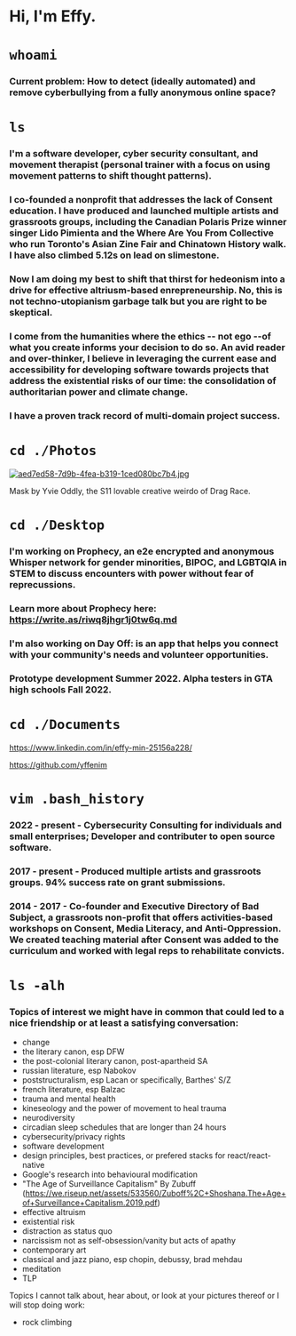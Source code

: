 # Hi, I'm Effy.
 
# `whoami`

### Current problem: How to detect (ideally automated) and remove cyberbullying from a fully anonymous online space?

# `ls` 

### I'm a **software developer, cyber security consultant, and movement therapist** (personal trainer with a focus on using movement patterns to shift thought patterns). 

### **I co-founded a nonprofit** that addresses the lack of Consent education. I have **produced and launched multiple artists and grassroots groups**, including the Canadian Polaris Prize winner singer Lido Pimienta and the Where Are You From Collective who run Toronto's Asian Zine Fair and Chinatown History walk. I have also climbed 5.12s on lead on slimestone. 

### Now I am doing my best to shift that thirst for hedeonism into a drive for **effective altriusm-based enrepreneurship**. No, this is not techno-utopianism garbage talk but you are right to be skeptical. 

### I come from the humanities where the ethics -- not ego --of what you create informs your decision to do so. An avid reader and over-thinker, I believe in leveraging the current ease and accessibility for developing software towards **projects that address the existential risks of our time: the consolidation of authoritarian power and climate change.**

### I have a proven track record of multi-domain project success.

# `cd ./Photos`

[![aed7ed58-7d9b-4fea-b319-1ced080bc7b4.jpg](https://i.postimg.cc/cCGGFs1j/aed7ed58-7d9b-4fea-b319-1ced080bc7b4.jpg)](https://postimg.cc/8J4Y5g6B)

Mask by Yvie Oddly, the S11 lovable creative weirdo of Drag Race.

# `cd ./Desktop`

### I'm working on **Prophecy**, an e2e encrypted and anonymous Whisper network for gender minorities, BIPOC, and LGBTQIA in STEM to discuss encounters with power without fear of reprecussions. 

### Learn more about **Prophecy** here: https://write.as/riwq8jhgr1j0tw6q.md

### I'm also working on **Day Off:** is an app that helps you connect with your community's needs and volunteer opportunities. 

### Prototype development Summer 2022. Alpha testers in GTA high schools Fall 2022.


# `cd ./Documents`

https://www.linkedin.com/in/effy-min-25156a228/

https://github.com/yffenim


# `vim .bash_history`

### **2022 - present** - Cybersecurity Consulting for individuals and small enterprises; Developer and contributer to open source software. 

### **2017 - present** - Produced multiple artists and grassroots groups. 94% success rate on grant submissions.

### **2014 - 2017** - Co-founder and Executive Directory of Bad Subject, a grassroots non-profit that offers activities-based workshops on Consent, Media Literacy, and Anti-Oppression. We created teaching material after Consent was added to the curriculum and worked with legal reps to rehabilitate convicts.


# `ls -alh`

### **Topics of interest we might have in common that could led to a nice friendship or at least a satisfying conversation:**
- change
- the literary canon, esp DFW
- the post-colonial literary canon, post-apartheid SA
- russian literature, esp Nabokov
- poststructuralism, esp Lacan or specifically, Barthes' S/Z
- french literature, esp Balzac
- trauma and mental health
- kineseology and the power of movement to heal trauma
- neurodiversity
- circadian sleep schedules that are longer than 24 hours
- cybersecurity/privacy rights
- software development
- design principles, best practices, or prefered stacks for react/react-native
- Google's research into behavioural modification
- "The Age of Surveillance Capitalism" By Zubuff (https://we.riseup.net/assets/533560/Zuboff%2C+Shoshana.The+Age+of+Surveillance+Capitalism.2019.pdf)
- effective altruism
- existential risk
- distraction as status quo
- narcissism not as self-obsession/vanity but acts of apathy
- contemporary art
- classical and jazz piano, esp chopin, debussy, brad mehdau
- meditation
- TLP

Topics I cannot talk about, hear about, or look at your pictures thereof or I will stop doing work:
- rock climbing

